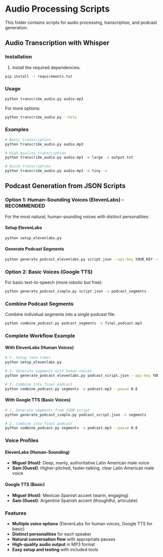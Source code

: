 # Audio Processing Scripts

This folder contains scripts for audio processing, transcription, and podcast generation.

## Audio Transcription with Whisper

### Installation

1. Install the required dependencies:
```bash
pip install -r requirements.txt
```

### Usage

```bash
python transcribe_audio.py audio.mp3
```

For more options:
```bash
python transcribe_audio.py --help
```

### Examples

```bash
# Basic transcription
python transcribe_audio.py audio.mp3

# High-quality transcription
python transcribe_audio.py audio.mp3 -m large -o output.txt

# Quick transcription
python transcribe_audio.py audio.mp3 -m tiny -v
```

## Podcast Generation from JSON Scripts

### Option 1: Human-Sounding Voices (ElevenLabs) - RECOMMENDED

For the most natural, human-sounding voices with distinct personalities:

#### Setup ElevenLabs
```bash
python setup_elevenlabs.py
```

#### Generate Podcast Segments
```bash
python generate_podcast_elevenlabs.py script.json --api-key YOUR_KEY -o podcast_segments
```

### Option 2: Basic Voices (Google TTS)

For basic text-to-speech (more robotic but free):

```bash
python generate_podcast_simple.py script.json -o podcast_segments
```

### Combine Podcast Segments

Combine individual segments into a single podcast file:

```bash
python combine_podcast.py podcast_segments -o final_podcast.mp3
```

### Complete Workflow Example

#### With ElevenLabs (Human Voices)
```bash
# 1. Setup (one-time)
python setup_elevenlabs.py

# 2. Generate segments with human voices
python generate_podcast_elevenlabs.py podcast_script.json --api-key YOUR_KEY -o segments

# 3. Combine into final podcast
python combine_podcast.py segments -o podcast.mp3 --pause 0.8
```

#### With Google TTS (Basic Voices)
```bash
# 1. Generate segments from JSON script
python generate_podcast_simple.py podcast_script.json -o segments

# 2. Combine into final podcast
python combine_podcast.py segments -o podcast.mp3 --pause 0.8
```

### Voice Profiles

#### ElevenLabs (Human-Sounding)
- **Miguel (Host)**: Deep, manly, authoritative Latin American male voice
- **Sam (Guest)**: Higher-pitched, faster-talking, clear Latin American male voice

#### Google TTS (Basic)
- **Miguel (Host)**: Mexican Spanish accent (warm, engaging)
- **Sam (Guest)**: Argentine Spanish accent (thoughtful, articulate)

### Features

- **Multiple voice options** (ElevenLabs for human voices, Google TTS for basic)
- **Distinct personalities** for each speaker
- **Natural conversation flow** with appropriate pauses
- **High-quality audio output** in MP3 format
- **Easy setup and testing** with included tools 
